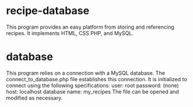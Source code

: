 # recipe-database
This program provides an easy platform from storing and referencing recipes.
It implements HTML, CSS PHP, and MySQL.

# database
This program relies on a connection with a MySQL database.
The connect_to_database.php file establishes this connection.
It is initialized to connect using the following specifications:
user: root
password: (none)
host: localhost
database name: my_recipes
The file can be opened and modified as necessary.
